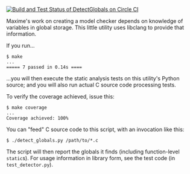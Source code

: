[![Build and Test Status of DetectGlobals on Circle CI](https://circleci.com/gh/ttsiodras/DetectGlobals.svg?&style=shield)](https://circleci.com/gh/ttsiodras/DetectGlobals/tree/master)

Maxime's work on creating a model checker depends on knowledge of variables in
global storage. This little utility uses libclang to provide that information. 

If you run...

    $ make
    ...
    ===== 7 passed in 0.14s ====

...you will then execute the static analysis tests on this utility's Python source;
and you will also run actual C source code processing tests.

To verify the coverage achieved, issue this:

    $ make coverage
    ...
    Coverage achieved: 100%

You can "feed" C source code to this script, with an invocation like this:

    $ ./detect_globals.py /path/to/*.c

The script will then report the globals it finds (including function-level `static`s).
For usage information in library form, see the test code (in `test_detector.py`).

